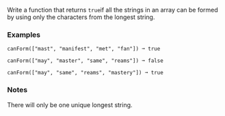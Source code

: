 Write a function that returns `true`if all the strings in an array can be formed by using only the characters from the longest string.


### Examples ###
    canForm(["mast", "manifest", "met", "fan"]) ➞ true

    canForm(["may", "master", "same", "reams"]) ➞ false

    canForm(["may", "same", "reams", "mastery"]) ➞ true


### Notes ###
There will only be one unique longest string.